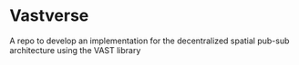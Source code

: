 # Vastverse
A repo to develop an implementation for the decentralized spatial pub-sub architecture using the VAST library
